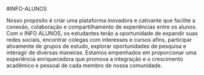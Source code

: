 #INFO-ALUNOS    




Nosso propósito é criar uma plataforma inovadora e cativante que facilite a conexão, colaboração e compartilhamento de experiências entre os alunos. Com o INFO ALUNOS, os estudantes terão a oportunidade de expandir suas redes sociais, encontrar colegas com interesses e cursos afins, participar ativamente de grupos de estudo, explorar oportunidades de pesquisa e interagir de diversas maneiras. Estamos empenhados em proporcionar uma experiência enriquecedora que promova a integração e o crescimento acadêmico e pessoal de cada membro de nossa comunidade.
